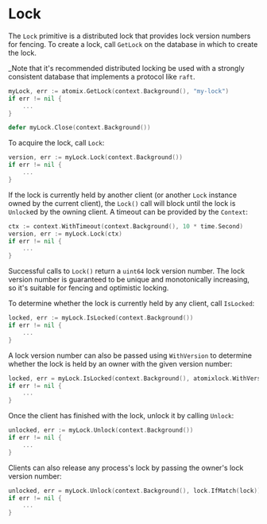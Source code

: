 <!--
SPDX-FileCopyrightText: 2019-present Open Networking Foundation <info@opennetworking.org>
SPDX-License-Identifier: Apache-2.0
-->

# Lock

The `Lock` primitive is a distributed lock that provides lock version numbers for fencing.
To create a lock, call `GetLock` on the database in which to create the lock.

_Note that it's recommended distributed locking be used with a strongly consistent 
database that implements a protocol like `raft`.

```go
myLock, err := atomix.GetLock(context.Background(), "my-lock")
if err != nil {
	...
}

defer myLock.Close(context.Background())
```

To acquire the lock, call `Lock`:

```go
version, err := myLock.Lock(context.Background())
if err != nil {
	...
}
```

If the lock is currently held by another client (or another `Lock` instance owned by the
current client), the `Lock()` call will block until the lock is `Unlock`ed by the owning
client. A timeout can be provided by the `Context`:

```go
ctx := context.WithTimeout(context.Background(), 10 * time.Second)
version, err := myLock.Lock(ctx)
if err != nil {
	...
}
```

Successful calls to `Lock()` return a `uint64` lock version number. The lock version number
is guaranteed to be unique and monotonically increasing, so it's suitable for fencing and
optimistic locking.

To determine whether the lock is currently held by any client, call `IsLocked`:

```go
locked, err := myLock.IsLocked(context.Background())
if err != nil {
	...
}
```

A lock version number can also be passed using `WithVersion` to determine whether the
lock is held by an owner with the given version number:

```go
locked, err = myLock.IsLocked(context.Background(), atomixlock.WithVersion(version))
if err != nil {
	...
}
```

Once the client has finished with the lock, unlock it by calling `Unlock`:

```go
unlocked, err := myLock.Unlock(context.Background())
if err != nil {
	...
}
```

Clients can also release any process's lock by passing the owner's lock version
number:

```go
unlocked, err = myLock.Unlock(context.Background(), lock.IfMatch(lock))
if err != nil {
	...
}
```
